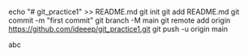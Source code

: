 echo "# git_practice1" >> README.md
git init
git add README.md
git commit -m "first commit"
git branch -M main
git remote add origin https://github.com/ideeep/git_practice1.git
git push -u origin main

abc
